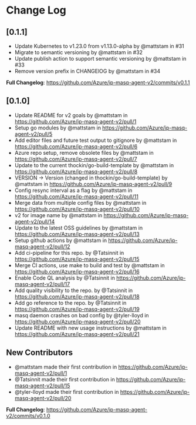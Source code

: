 # Change Log

## [0.1.1]

* Update Kubernetes to v1.23.0 from v1.13.0-alpha by @mattstam in #31
* Migrate to semantic versioning by @mattstam in #32
* Update publish action to support semantic versioning by @mattstam in #33
* Remove version prefix in CHANGElOG by @mattstam in #34

**Full Changelog**: https://github.com/Azure/ip-masq-agent-v2/commits/v0.1.1

## [0.1.0]

* Update README for v2 goals by @mattstam in https://github.com/Azure/ip-masq-agent-v2/pull/1
* Setup go modules by @mattstam in https://github.com/Azure/ip-masq-agent-v2/pull/5
* Add editor files and future test output to gitignore by @mattstam in https://github.com/Azure/ip-masq-agent-v2/pull/6
* Azure repo setup, remove obsolete files by @mattstam in https://github.com/Azure/ip-masq-agent-v2/pull/7
* Update to the current thockin/go-build-template by @mattstam in https://github.com/Azure/ip-masq-agent-v2/pull/8
* VERSION -> Version (changed in thockin/go-build-template) by @mattstam in https://github.com/Azure/ip-masq-agent-v2/pull/9
* Config resync interval as a flag by @mattstam in https://github.com/Azure/ip-masq-agent-v2/pull/11
* Merge data from multiple config files by @mattstam in https://github.com/Azure/ip-masq-agent-v2/pull/10
* v2 for image name by @mattstam in https://github.com/Azure/ip-masq-agent-v2/pull/14
* Update to the latest OSS guidelines by @mattstam in https://github.com/Azure/ip-masq-agent-v2/pull/13
* Setup github actions by @mattstam in https://github.com/Azure/ip-masq-agent-v2/pull/12
* Add ci-pipeline for this repo. by @Tatsinnit in https://github.com/Azure/ip-masq-agent-v2/pull/15
* Merge CI actions, use make to build and test by @mattstam in https://github.com/Azure/ip-masq-agent-v2/pull/16
* Enable Code QL analysis by @Tatsinnit in https://github.com/Azure/ip-masq-agent-v2/pull/17
* Add quality visibility to the repo. by @Tatsinnit in https://github.com/Azure/ip-masq-agent-v2/pull/18
* Add go reference to the repo. by @Tatsinnit in https://github.com/Azure/ip-masq-agent-v2/pull/19
* masq daemon crashes on bad config by @tyler-lloyd in https://github.com/Azure/ip-masq-agent-v2/pull/20
* Update README with new usage instructions by @mattstam in https://github.com/Azure/ip-masq-agent-v2/pull/21

## New Contributors
* @mattstam made their first contribution in https://github.com/Azure/ip-masq-agent-v2/pull/1
* @Tatsinnit made their first contribution in https://github.com/Azure/ip-masq-agent-v2/pull/15
* @tyler-lloyd made their first contribution in https://github.com/Azure/ip-masq-agent-v2/pull/20

**Full Changelog**: https://github.com/Azure/ip-masq-agent-v2/commits/v0.1.0
